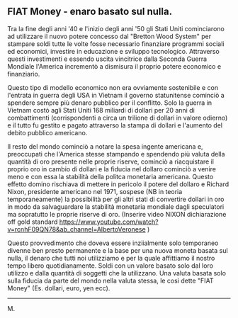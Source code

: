 FIAT Money - enaro basato sul nulla.
---
Tra la fine degli anni '40 e l'inizio degli anni '50 gli Stati Uniti cominciarono ad utilizzare il nuovo potere concesso dal "Bretton Wood System" per stampare soldi tutte le volte fosse necessario finanziare programmi sociali ed economici, investire in educazione e sviluppo tecnologico.
Attraverso questi investimenti e essendo uscita vincitrice dalla Seconda Guerra Mondiale l'America incrementò a dismisura il proprio potere economico e finanziario.
 
Questo tipo di modello economico non era ovviamente sostenibile e con l'entrata in guerra degli USA in Vietnam il governo statunitense cominciò a spendere sempre più denaro pubblico per il conflitto.
Solo la guerra in Vietnam costò agli Stati Uniti 168 miliardi di dollari per 20 anni di combattimenti (corrispondenti a circa un trilione di dollari in valore odierno) e il tutto fu gestito e pagato attraverso la stampa di dollari e l'aumento del debito pubblico americano.

Il resto del mondo cominciò a notare la spesa ingente americana e, preoccupati che l'America stesse stampando e spendendo più valuta della quantità di oro presente nelle proprie riserve, cominciò a riacquistare il proprio oro in cambio di dollari e la fiducia nel dollaro cominciò a venire meno e con essa la stabilità della politca monetaria americana.
Questo effetto domino rischiava di mettere in pericolo il potere del dollaro e Richard Nixon, presidente americano nel 1971, sospese (NB in teoria temporaneamente) la possibilità per gli altri stati di convertire dollari in oro in modo da salvaguardare la stabilità monetaria mondiale dagli speculatori ma sopratutto le proprie riserve di oro. (Inserire video NIXON dichiarazione off gold standard https://www.youtube.com/watch?v=rcnhF09QN78&ab_channel=AlbertoVeronese )

Questo provvedimento che doveva essere inziialmente solo temporaneo divenne ben presto permanente e la base per una nuova moneta basata sul nulla, il denaro che tutti noi utilizziamo e per la quale affittiamo il nostro tempo libero quotidianamente. 
Soldi con un valore basato solo dal loro utilizzo e dalla quantità di soggetti che la utilizzano.
Una valuta basata solo sulla fiducia da parte del mondo nella valuta stessa, le così dette "FIAT Money" (Es. dollari, euro, yen ecc).

---

M.
